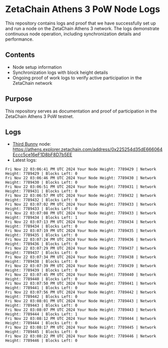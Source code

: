 # ZetaChain Athens 3 PoW Node Logs
This repository contains logs and proof that we have successfully set up and run a node on the ZetaChain Athens 3 network. The logs demonstrate continuous node operation, including synchronization details and performance.

## Contents
- Node setup information
- Synchronization logs with block height details
- Ongoing proof of work logs to verify active participation in the ZetaChain network

## Purpose
This repository serves as documentation and proof of participation in the ZetaChain Athens 3 PoW testnet.

## Logs

- [Third Bunny](https://thirdbunny.xyz/) node: https://athens.explorer.zetachain.com/address/0x225254d35dE666064Eccc5ce16eF1D8bF8D7b5EE
- Latest logs:
```
Fri Nov 22 03:06:41 PM UTC 2024 Your Node Height: 7789429 | Network Height: 7789429 | Blocks Left: 0
Fri Nov 22 03:06:46 PM UTC 2024 Your Node Height: 7789430 | Network Height: 7789430 | Blocks Left: 0
Fri Nov 22 03:06:51 PM UTC 2024 Your Node Height: 7789431 | Network Height: 7789431 | Blocks Left: 0
Fri Nov 22 03:06:57 PM UTC 2024 Your Node Height: 7789432 | Network Height: 7789432 | Blocks Left: 0
Fri Nov 22 03:07:02 PM UTC 2024 Your Node Height: 7789433 | Network Height: 7789433 | Blocks Left: 0
Fri Nov 22 03:07:08 PM UTC 2024 Your Node Height: 7789433 | Network Height: 7789434 | Blocks Left: 1
Fri Nov 22 03:07:13 PM UTC 2024 Your Node Height: 7789434 | Network Height: 7789434 | Blocks Left: 0
Fri Nov 22 03:07:19 PM UTC 2024 Your Node Height: 7789435 | Network Height: 7789435 | Blocks Left: 0
Fri Nov 22 03:07:24 PM UTC 2024 Your Node Height: 7789436 | Network Height: 7789436 | Blocks Left: 0
Fri Nov 22 03:07:29 PM UTC 2024 Your Node Height: 7789437 | Network Height: 7789437 | Blocks Left: 0
Fri Nov 22 03:07:34 PM UTC 2024 Your Node Height: 7789438 | Network Height: 7789438 | Blocks Left: 0
Fri Nov 22 03:07:39 PM UTC 2024 Your Node Height: 7789439 | Network Height: 7789439 | Blocks Left: 0
Fri Nov 22 03:07:45 PM UTC 2024 Your Node Height: 7789440 | Network Height: 7789440 | Blocks Left: 0
Fri Nov 22 03:07:50 PM UTC 2024 Your Node Height: 7789441 | Network Height: 7789441 | Blocks Left: 0
Fri Nov 22 03:07:56 PM UTC 2024 Your Node Height: 7789442 | Network Height: 7789442 | Blocks Left: 0
Fri Nov 22 03:08:01 PM UTC 2024 Your Node Height: 7789443 | Network Height: 7789443 | Blocks Left: 0
Fri Nov 22 03:08:07 PM UTC 2024 Your Node Height: 7789443 | Network Height: 7789444 | Blocks Left: 1
Fri Nov 22 03:08:12 PM UTC 2024 Your Node Height: 7789444 | Network Height: 7789444 | Blocks Left: 0
Fri Nov 22 03:08:17 PM UTC 2024 Your Node Height: 7789445 | Network Height: 7789445 | Blocks Left: 0
Fri Nov 22 03:08:22 PM UTC 2024 Your Node Height: 7789446 | Network Height: 7789446 | Blocks Left: 0
```
